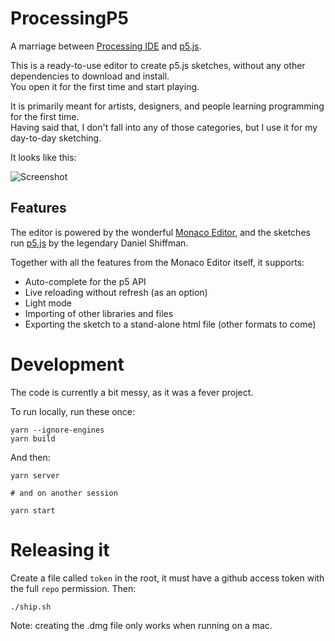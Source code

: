 # ProcessingP5

A marriage between [Processing IDE](https://processing.org/) and [p5.js](https://p5js.org/).

This is a ready-to-use editor to create p5.js sketches, without any other dependencies to download and install.  
You open it for the first time and start playing.

It is primarily meant for artists, designers, and people learning programming for the first time.  
Having said that, I don't fall into any of those categories, but I use it for my day-to-day sketching.

It looks like this: 

![Screenshot](https://raw.githubusercontent.com/filipesabella/ProcessingP5/master/pages/screenshot.png)

## Features

The editor is powered by the wonderful [Monaco Editor](https://microsoft.github.io/monaco-editor/), and the sketches run [p5.js](https://p5js.org/) by the legendary Daniel Shiffman.

Together with all the features from the Monaco Editor itself, it supports:
* Auto-complete for the p5 API
* Live reloading without refresh (as an option)
* Light mode
* Importing of other libraries and files
* Exporting the sketch to a stand-alone html file (other formats to come)

# Development

The code is currently a bit messy, as it was a fever project.

To run locally, run these once:

```
yarn --ignore-engines
yarn build
```

And then:

```
yarn server

# and on another session

yarn start
```

# Releasing it

Create a file called `token` in the root, it must have a github
access token with the full `repo` permission. Then:

```./ship.sh```

Note: creating the .dmg file only works when running on a mac.
